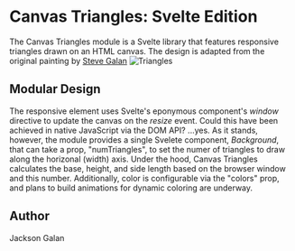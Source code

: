 # Canvas Triangles: Svelte Edition
The Canvas Triangles module is a Svelte library that features responsive triangles drawn on an HTML canvas. The design is adapted from the original painting by [Steve Galan](https://stevegalan.com/)
![Triangles](https://images.squarespace-cdn.com/content/v1/50987d02e4b07a4c81af6ca9/c7b303da-bfb2-4e9e-ab03-b521b3cdb8de/IMG_0210.JPG?format=2500w)
## Modular Design
The responsive element uses Svelte's eponymous component's *window* directive to update the canvas on the *resize* event. Could this have been achieved in  native JavaScript via the DOM API? ...yes.
As it stands, however, the module provides a single Svelete component, *Background*, that can take a prop, "numTriangles", to set the numer of triangles to draw along the horizonal (width) axis. Under the hood, Canvas Triangles calculates the base, height, and side length based on the browser window and this number.
Additionally, color is configurable via the "colors" prop, and plans to build animations for dynamic coloring are underway.
## Author
Jackson Galan